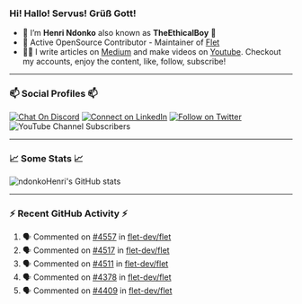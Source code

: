 ### Hi! Hallo! Servus! Grüß Gott!

- 🙂  I’m **Henri Ndonko** also known as **TheEthicalBoy** 👾
- 🚀  Active OpenSource Contributor - Maintainer of [Flet](https://github.com/flet-dev/flet) 
- 👨‍🏫  I write articles on [Medium](https://ndonkohenri.medium.com/) and make videos on [Youtube](https://youtube.com/@ndonkoHenri). Checkout my accounts, enjoy the content, like, follow, subscribe!

---

### 📫 Social Profiles 📫

[![Chat On Discord](https://img.shields.io/badge/--discord?label=Username=the_ethical_boy&logo=Discord&style=social)](https://github.com/ndonkoHenri) 
[![Connect on LinkedIn](https://img.shields.io/badge/--linkedin?label=LinkedIn&logo=LinkedIn&style=social)](https://www.linkedin.com/in/ndonkohenri) 
[![Follow on Twitter](https://img.shields.io/badge/--twitter?label=Twitter&logo=Twitter&style=social)](https://twitter.com/ndonkoHenri)
![YouTube Channel Subscribers](https://img.shields.io/youtube/channel/subscribers/UC2j9sVx0O7M8CebjMtyCuNQ?style=social&label=Youtube&link=https%3A%2F%2Fyoutube.com%2F%40ndonkoHenri)

---

### 📈 Some Stats 📈

<!-- <a href="https://github.com/ndonkoHenri">
<img src="https://github.com/ndonkoHenri/github-stats/blob/master/generated/overview.svg#gh-dark-mode-only" />
<img src="https://github.com/ndonkoHenri/github-stats/blob/master/generated/languages.svg#gh-dark-mode-only" />
<img src="https://github.com/ndonkoHenri/github-stats/blob/master/generated/overview.svg#gh-light-mode-only" />
<img src="https://github.com/ndonkoHenri/github-stats/blob/master/generated/languages.svg#gh-light-mode-only" />
</a> -->

<!-- ![ndonkoHenri's GitHub stats](https://github-readme-stats.vercel.app/api?username=ndonkoHenri&show_icons=true) -->

![ndonkoHenri's GitHub stats](https://github-readme-stats.vercel.app/api?username=ndonkoHenri&theme=tokyonight&show_icons=true&title_color=fff&text_color=fff)

<!-- [![Top Langs](https://github-readme-stats.vercel.app/api/top-langs/?username=ndonkoHenri)](https://github.com/ndonkoHenri/github-readme-stats) -->

---

### :zap: Recent GitHub Activity :zap:

<!--START_SECTION:activity-->
1. 🗣 Commented on [#4557](https://github.com/flet-dev/flet/pull/4557#issuecomment-2542590877) in [flet-dev/flet](https://github.com/flet-dev/flet)
2. 🗣 Commented on [#4517](https://github.com/flet-dev/flet/issues/4517#issuecomment-2541487946) in [flet-dev/flet](https://github.com/flet-dev/flet)
3. 🗣 Commented on [#4511](https://github.com/flet-dev/flet/issues/4511#issuecomment-2541485933) in [flet-dev/flet](https://github.com/flet-dev/flet)
4. 🗣 Commented on [#4378](https://github.com/flet-dev/flet/issues/4378#issuecomment-2541485379) in [flet-dev/flet](https://github.com/flet-dev/flet)
5. 🗣 Commented on [#4409](https://github.com/flet-dev/flet/issues/4409#issuecomment-2541484241) in [flet-dev/flet](https://github.com/flet-dev/flet)
<!--END_SECTION:activity-->
